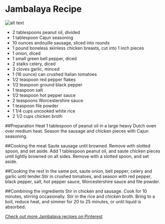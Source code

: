 # Jambalaya Recipe

![alt text](https://bigoven-res.cloudinary.com/image/upload/t_recipe-256/jambalaya-153e40.jpg "Shrimp Jambalaya")

* 2 tablespoons peanut oil, divided 
* 1 tablespoon Cajun seasoning 
* 10 ounces andouille sausage, sliced into rounds 
* 1 pound boneless skinless chicken breasts, cut into 1 inch pieces
* 1 onion, diced 
* 1 small green bell pepper, diced 
* 2 stalks celery, diced
* 3 cloves garlic, minced 
* 1 (16 ounce) can crushed Italian tomatoes 
* 1/2 teaspoon red pepper flakes 
* 1/2 teaspoon ground black pepper 
* 1 teaspoon salt 
* 1/2 teaspoon hot pepper sauce 
* 2 teaspoons Worcestershire sauce 
* 1 teaspoon file powder
* 1 1/4 cups uncooked white rice 
* 2 1/2 cups chicken broth

##Preparation
Heat 1 tablespoon of peanut oil in a large heavy Dutch oven over medium heat. Season the sausage and chicken pieces with Cajun seasoning.

##Cooking the meat
Saute sausage until browned. Remove with slotted spoon, and set aside. Add 1 tablespoon peanut oil, and saute chicken pieces until lightly browned on all sides. Remove with a slotted spoon, and set aside.

##Cooking the rest
In the same pot, saute onion, bell pepper, celery and garlic until tender.Stir in crushed tomatoes, and season with red pepper, black pepper, salt, hot pepper sauce, Worcestershire sauce and file powder.

##Combining the ingredients
Stir in chicken and sausage. Cook for 10 minutes, stirring occasionally.
Stir in the rice and chicken broth. Bring to a boil, reduce heat, and simmer for 20 to 25 minutes, or until liquid is absorbed.

[Check out more Jambalaya recipes on Pinterest](https://www.pinterest.com/thesundaysupper/jambalaya-recipes-featuring-zatarains-mixes-and-cr/)
